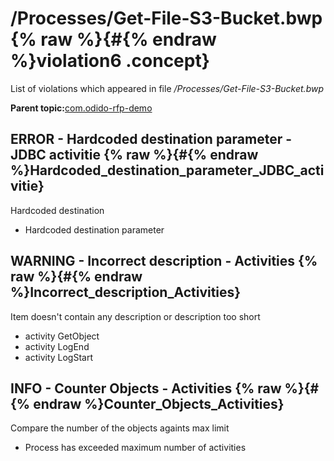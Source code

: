 # /Processes/Get-File-S3-Bucket.bwp {% raw %}{#{% endraw %}violation6 .concept}

List of violations which appeared in file */Processes/Get-File-S3-Bucket.bwp*

**Parent topic:**[com.odido-rfp-demo](../../../qa/projects/com.odido-rfp-demo.md)

## ERROR - Hardcoded destination parameter - JDBC activitie {% raw %}{#{% endraw %}Hardcoded_destination_parameter_JDBC_activitie}

Hardcoded destination

-   Hardcoded destination parameter

## WARNING - Incorrect description - Activities {% raw %}{#{% endraw %}Incorrect_description_Activities}

Item doesn't contain any description or description too short

-   activity GetObject
-   activity LogEnd
-   activity LogStart

## INFO - Counter Objects - Activities {% raw %}{#{% endraw %}Counter_Objects_Activities}

Compare the number of the objects againts max limit

-   Process has exceeded maximum number of activities

